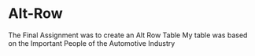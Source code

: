 # Alt-Row
The Final Assignment was to create an Alt Row Table
My table was based on the Important People of the Automotive Industry
